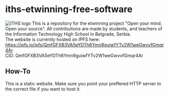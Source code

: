 # iths-etwinning-free-software
![ITHS logo](https://www.iths.edu.rs/wp-content/uploads/2019/05/iths.svg)
This is a repository for the etwinning project "Open your mind, Open your source".
All contributions are made by students, and teachers of the Information Technology High School in Belgrade, Serbia.   
The website is currently hosted on IPFS here:   
https://ipfs.io/ipfs/QmfGFXB3VA5eYDTh6Ymn9guiwfYTv2W1weGwvvfGmqr4Ar     
CID: QmfGFXB3VA5eYDTh6Ymn9guiwfYTv2W1weGwvvfGmqr4Ar  
## How-To
This is a static website. Make sure you point your preffered HTTP server to the correct file if you want to host it.
